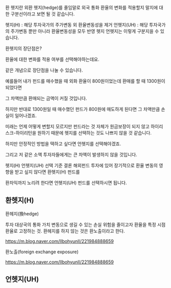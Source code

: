 환 헷지란 외환 헷지(hedge)를 줄임말로 외국 통화 환율의 변화를 적용할지 말지에 대한 구분선이라고 보면 될 것 같습니다.

헷지(H) : 해당 투자국가의 주가변동 외 환율변동성을 제거
언헷지(UH) : 해당 투자국가의 주가변동 뿐만 아니라 환율변동성을 모두 반영 
헷지 언헷지는 이렇게 구분지을 수 있습니다.

 


 

환헷지의 장단점은?

환율에 대한 변화를 적용 여부를 선택해야하는데요.

같은 개념으로 장단점을 나눌 수 있습니다.

 

예를들어 내가 펀드를 매수했을 때 외화 환율이 800원이었는데 환매를 할 때 1300원이 되었다면

그 차액만큼 환매되는 금액이 커질 것입니다.

 

하지만 반대로 1300원일 때 매수했던 펀드가 800원에 매도하게 된다면 그 차액만큼 손실이 일어나겠죠.

 

미래는 언제 어떻게 변할지 모르지만 펀드라는 것 자체가 원금보장이 되지 않고 하이리스크-하이리턴을 원하기 때문에 헷지를 선택하는 것도 나쁘지 않을 것 같습니다.

하지만 안정적인 방법을 택하고 싶다면 언헷지를 선택해야겠죠.

 

그리고 저 같은 소액 투자자들에게는 큰 차액이 발생하지 않을 것입니다.

 

 

헷지(H) 언헷지(UH) 선택 기준 결론
해외펀드 투자에 있어 장기적으로 환율 변동의 영향을 받고 싶지 않다면 환헷지(H) 펀드를

환차익까지 노리려 한다면 언헷지(UH) 펀드를 선택하시면 됩니다.




## 환헷지(H)

환헤지(換hedge)

투자 대상국의 통화 가치 변동으로 생길 수 있는 손실 위험을 줄이고자 환율을 특정 시점 환율로 고정하는 것. 환헤지를 하지 않는 것은 환노출이라고 한다.

https://m.blog.naver.com/llbohyunll/221984888659

환노출(foreign exchange exposure)


https://m.blog.naver.com/llbohyunll/221984888659


## 언헷지(UH)

[장기투자자라면 환헤지걸지마세요]: https://biz.chosun.com/site/data/html_dir/2017/09/18/2017091802838.html